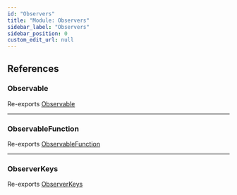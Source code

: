 ```yaml
---
id: "Observers"
title: "Module: Observers"
sidebar_label: "Observers"
sidebar_position: 0
custom_edit_url: null
---
```


## References

### Observable

Re-exports [Observable](../classes/Observers_Observable.Observable.md)

___

### ObservableFunction

Re-exports [ObservableFunction](Observers_Observable.md#observablefunction)

___

### ObserverKeys

Re-exports [ObserverKeys](Observers_Observable.md#observerkeys)
